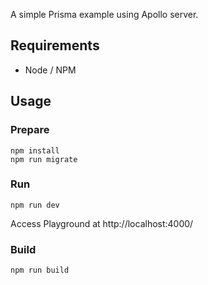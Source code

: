 A simple Prisma example using Apollo server.

## Requirements

- Node / NPM

## Usage

### Prepare

```
npm install
npm run migrate
```

### Run

```
npm run dev
```

Access Playground at http://localhost:4000/

### Build

```
npm run build
```
